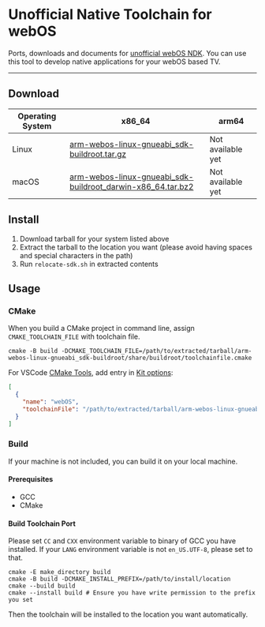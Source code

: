 # Unofficial Native Toolchain for webOS

Ports, downloads and documents for [unofficial webOS NDK](https://github.com/openlgtv/buildroot-nc4).
You can use this tool to develop native applications for your webOS based TV.

---

## Download

| Operating System | x86_64                                                                                 | arm64             |
|------------------|----------------------------------------------------------------------------------------|-------------------|
| Linux            | [arm-webos-linux-gnueabi_sdk-buildroot.tar.gz][toolchain-linux-x86_64]                 | Not available yet |
| macOS            | [arm-webos-linux-gnueabi_sdk-buildroot_darwin-x86_64.tar.bz2][toolchain-darwin-x86_64] | Not available yet |

## Install

1. Download tarball for your system listed above
2. Extract the tarball to the location you want (please avoid having spaces and special characters in the path)
3. Run `relocate-sdk.sh` in extracted contents

## Usage

### CMake

When you build a CMake project in command line, assign `CMAKE_TOOLCHAIN_FILE` with toolchain file.

```shell
cmake -B build -DCMAKE_TOOLCHAIN_FILE=/path/to/extracted/tarball/arm-webos-linux-gnueabi_sdk-buildroot/share/buildroot/toolchainfile.cmake
```

For VSCode [CMake Tools](https://github.com/microsoft/vscode-cmake-tools/), add entry in
[Kit options](https://github.com/microsoft/vscode-cmake-tools/blob/main/docs/kits.md#kit-options):

```json
[
  {
    "name": "webOS",
    "toolchainFile": "/path/to/extracted/tarball/arm-webos-linux-gnueabi_sdk-buildroot/share/buildroot/toolchainfile.cmake"
  }
]
```

### Build

If your machine is not included, you can build it on your local machine.

#### Prerequisites

* GCC
* CMake

#### Build Toolchain Port

Please set `CC` and `CXX` environment variable to binary of GCC you have installed.
If your `LANG` environment variable is not `en_US.UTF-8`, please set to that.

```shell
cmake -E make_directory build
cmake -B build -DCMAKE_INSTALL_PREFIX=/path/to/install/location
cmake --build build 
cmake --install build # Ensure you have write permission to the prefix you set
```

Then the toolchain will be installed to the location you want automatically.

[toolchain-linux-x86_64]: https://github.com/openlgtv/buildroot-nc4/releases/latest/download/arm-webos-linux-gnueabi_sdk-buildroot.tar.gz

[toolchain-darwin-x86_64]: https://github.com/webosbrew/native-toolchain/releases/download/webos-71307ba.1/arm-webos-linux-gnueabi_sdk-buildroot_darwin-x86_64.tar.bz2
